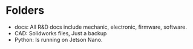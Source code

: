 # Folders
- docs: All R&D docs include mechanic, electronic, firmware, software.
- CAD: Solidworks files, Just a backup
- Python: Is running on Jetson Nano.


